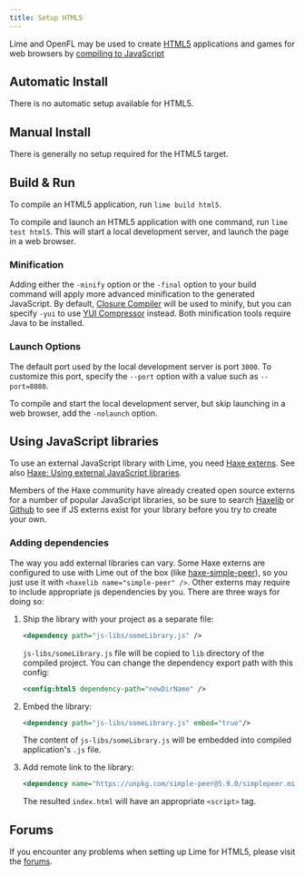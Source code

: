 ```yaml
---
title: Setup HTML5
---
```


Lime and OpenFL may be used to create [HTML5](https://developer.mozilla.org/en-US/docs/Glossary/HTML5) applications and games for web browsers by [compiling to JavaScript](https://haxe.org/manual/target-javascript.html)

## Automatic Install

There is no automatic setup available for HTML5.

## Manual Install

There is generally no setup required for the HTML5 target.

## Build & Run

To compile an HTML5 application, run `lime build html5`.

To compile and launch an HTML5 application with one command, run `lime test html5`. This will start a local development server, and launch the page in a web browser.

### Minification

Adding either the `-minify` option or the `-final` option to your build command will apply more advanced minification to the generated JavaScript. By default, [Closure Compiler](https://developers.google.com/closure/compiler) will be used to minify, but you can specify `-yui` to use [YUI Compressor](https://yui.github.io/yuicompressor/) instead. Both minification tools require Java to be installed.

### Launch Options

The default port used by the local development server is port `3000`. To customize this port, specify the `--port` option with a value such as `--port=8080`.

To compile and start the local development server, but skip launching in a web browser, add the `-nolaunch` option.

## Using JavaScript libraries

To use an external JavaScript library with Lime, you need [Haxe externs](https://haxe.org/manual/lf-externs.html). See also [Haxe: Using external JavaScript libraries](https://haxe.org/manual/target-javascript-external-libraries.html).

Members of the Haxe community have already created open source externs for a number of popular JavaScript libraries, so be sure to search [Haxelib](https://lib.haxe.org/search) or [Github](https://github.com/search) to see if JS externs exist for your library before you try to create your own.

### Adding dependencies

The way you add external libraries can vary. Some Haxe externs are configured to use with Lime out of the box (like [haxe-simple-peer](https://github.com/ixiagames/haxe-simple-peer)), so you just use it with `<haxelib name="simple-peer" />`. Other externs may require to include appropriate js dependencies by you. There are three ways for doing so:

1. Ship the library with your project as a separate file:

    ```xml
    <dependency path="js-libs/someLibrary.js" />
    ```

    `js-libs/someLibrary.js` file will be copied to `lib` directory of the compiled project. You can change the dependency export path with this config:

    ```xml
    <config:html5 dependency-path="newDirName" />
    ```
  
2. Embed the library:
  
    ```xml
    <dependency path="js-libs/someLibrary.js" embed="true"/>
    ```

    The content of `js-libs/someLibrary.js` will be embedded into compiled application's `.js` file.

3. Add remote link to the library:

    ```xml
    <dependency name="https://unpkg.com/simple-peer@5.9.0/simplepeer.min.js" />
    ```
    
    The resulted `index.html` will have an appropriate `<script>` tag.

## Forums

If you encounter any problems when setting up Lime for HTML5, please visit the [forums](http://community.openfl.org/c/help).
